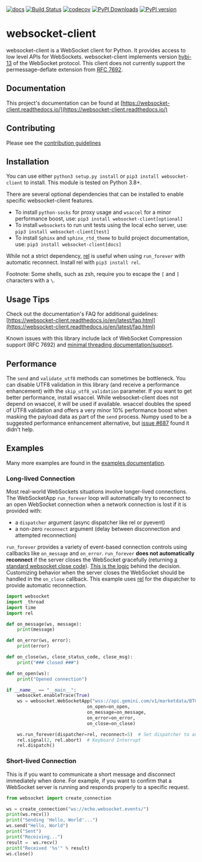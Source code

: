 [![docs](https://readthedocs.org/projects/websocket-client/badge/?style=flat)](https://websocket-client.readthedocs.io/)
[![Build Status](https://github.com/websocket-client/websocket-client/actions/workflows/build.yml/badge.svg)](https://github.com/websocket-client/websocket-client/actions/workflows/build.yml)
[![codecov](https://codecov.io/gh/websocket-client/websocket-client/branch/master/graph/badge.svg?token=pcXhUQwiL3)](https://codecov.io/gh/websocket-client/websocket-client)
[![PyPI Downloads](https://pepy.tech/badge/websocket-client)](https://pepy.tech/project/websocket-client)
[![PyPI version](https://img.shields.io/pypi/v/websocket_client)](https://pypi.org/project/websocket_client/)

# websocket-client

websocket-client is a WebSocket client for Python. It provides access
to low level APIs for WebSockets. websocket-client implements version
[hybi-13](https://tools.ietf.org/html/draft-ietf-hybi-thewebsocketprotocol-13)
of the WebSocket protocol. This client does not currently support the
permessage-deflate extension from
[RFC 7692](https://tools.ietf.org/html/rfc7692).

## Documentation

This project's documentation can be found at
[https://websocket-client.readthedocs.io/](https://websocket-client.readthedocs.io/)

## Contributing

Please see the [contribution guidelines](https://github.com/websocket-client/websocket-client/blob/master/CONTRIBUTING.md)

## Installation

You can use either `python3 setup.py install` or `pip3 install websocket-client`
to install. This module is tested on Python 3.8+.

There are several optional dependencies that can be installed to enable
specific websocket-client features.
- To install `python-socks` for proxy usage and `wsaccel` for a minor performance boost, use:
 `pip3 install websocket-client[optional]`
- To install `websockets` to run unit tests using the local echo server, use:
 `pip3 install websocket-client[test]`
- To install `Sphinx` and `sphinx_rtd_theme` to build project documentation, use:
 `pip3 install websocket-client[docs]`

While not a strict dependency, [rel](https://github.com/bubbleboy14/registeredeventlistener)
is useful when using `run_forever` with automatic reconnect. Install rel with `pip3 install rel`.

Footnote: Some shells, such as zsh, require you to escape the `[` and `]` characters with a `\`.

## Usage Tips

Check out the documentation's FAQ for additional guidelines:
[https://websocket-client.readthedocs.io/en/latest/faq.html](https://websocket-client.readthedocs.io/en/latest/faq.html)

Known issues with this library include lack of WebSocket Compression
support (RFC 7692) and [minimal threading documentation/support](https://websocket-client.readthedocs.io/en/latest/threading.html).

## Performance

The `send` and `validate_utf8` methods can sometimes be bottleneck.
You can disable UTF8 validation in this library (and receive a
performance enhancement) with the `skip_utf8_validation` parameter.
If you want to get better performance, install wsaccel. While
websocket-client does not depend on wsaccel, it will be used if
available. wsaccel doubles the speed of UTF8 validation and
offers a very minor 10% performance boost when masking the
payload data as part of the `send` process. Numpy used to
be a suggested performance enhancement alternative, but
[issue #687](https://github.com/websocket-client/websocket-client/issues/687)
found it didn't help.

## Examples

Many more examples are found in the
[examples documentation](https://websocket-client.readthedocs.io/en/latest/examples.html).

### Long-lived Connection

Most real-world WebSockets situations involve longer-lived connections.
The WebSocketApp `run_forever` loop will automatically try to reconnect
to an open WebSocket connection when a network
connection is lost if it is provided with:

- a `dispatcher` argument (async dispatcher like rel or pyevent)
- a non-zero `reconnect` argument (delay between disconnection and attempted reconnection)

`run_forever` provides a variety of event-based connection controls
using callbacks like `on_message` and `on_error`.
`run_forever` **does not automatically reconnect** if the server
closes the WebSocket gracefully (returning
[a standard websocket close code](https://www.rfc-editor.org/rfc/rfc6455.html#section-7.4.1)).
[This is the logic](https://github.com/websocket-client/websocket-client/pull/838#issuecomment-1228454826) behind the decision.
Customizing behavior when the server closes
the WebSocket should be handled in the `on_close` callback.
This example uses [rel](https://github.com/bubbleboy14/registeredeventlistener)
for the dispatcher to provide automatic reconnection.

```python
import websocket
import _thread
import time
import rel

def on_message(ws, message):
    print(message)

def on_error(ws, error):
    print(error)

def on_close(ws, close_status_code, close_msg):
    print("### closed ###")

def on_open(ws):
    print("Opened connection")

if __name__ == "__main__":
    websocket.enableTrace(True)
    ws = websocket.WebSocketApp("wss://api.gemini.com/v1/marketdata/BTCUSD",
                              on_open=on_open,
                              on_message=on_message,
                              on_error=on_error,
                              on_close=on_close)

    ws.run_forever(dispatcher=rel, reconnect=5)  # Set dispatcher to automatic reconnection, 5 second reconnect delay if connection closed unexpectedly
    rel.signal(2, rel.abort)  # Keyboard Interrupt
    rel.dispatch()
```

### Short-lived Connection

This is if you want to communicate a short message and disconnect
immediately when done. For example, if you want to confirm that a WebSocket
server is running and responds properly to a specific request.

```python
from websocket import create_connection

ws = create_connection("ws://echo.websocket.events/")
print(ws.recv())
print("Sending 'Hello, World'...")
ws.send("Hello, World")
print("Sent")
print("Receiving...")
result =  ws.recv()
print("Received '%s'" % result)
ws.close()
```
